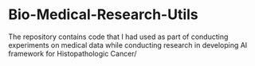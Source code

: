 # Bio-Medical-Research-Utils
The repository contains code that I had used as part of conducting experiments on medical data while conducting research in developing AI framework for Histopathologic Cancer/
